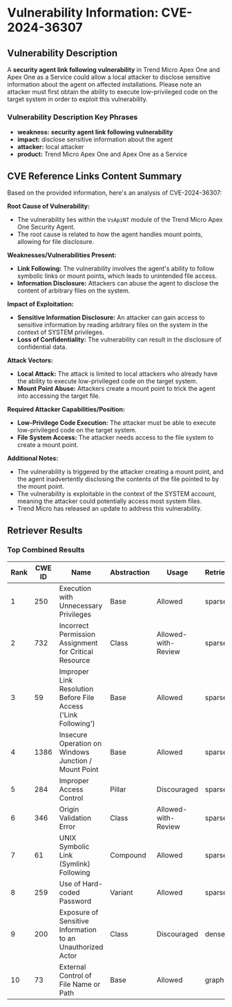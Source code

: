 # Vulnerability Information: CVE-2024-36307

## Vulnerability Description
A **security agent link following vulnerability** in Trend Micro Apex One and Apex One as a Service could allow a local attacker to disclose sensitive information about the agent on affected installations. Please note an attacker must first obtain the ability to execute low-privileged code on the target system in order to exploit this vulnerability.

### Vulnerability Description Key Phrases
- **weakness:** **security agent link following vulnerability**
- **impact:** disclose sensitive information about the agent
- **attacker:** local attacker
- **product:** Trend Micro Apex One and Apex One as a Service

## CVE Reference Links Content Summary
Based on the provided information, here's an analysis of CVE-2024-36307:

**Root Cause of Vulnerability:**

*   The vulnerability lies within the `VsApiNT` module of the Trend Micro Apex One Security Agent.
*   The root cause is related to how the agent handles mount points, allowing for file disclosure.

**Weaknesses/Vulnerabilities Present:**

*   **Link Following:** The vulnerability involves the agent's ability to follow symbolic links or mount points, which leads to unintended file access.
*   **Information Disclosure:** Attackers can abuse the agent to disclose the content of arbitrary files on the system.

**Impact of Exploitation:**

*   **Sensitive Information Disclosure:** An attacker can gain access to sensitive information by reading arbitrary files on the system in the context of SYSTEM privileges.
*   **Loss of Confidentiality:**  The vulnerability can result in the disclosure of confidential data.

**Attack Vectors:**

*   **Local Attack:** The attack is limited to local attackers who already have the ability to execute low-privileged code on the target system.
*   **Mount Point Abuse:** Attackers create a mount point to trick the agent into accessing the target file.

**Required Attacker Capabilities/Position:**

*   **Low-Privilege Code Execution:** The attacker must be able to execute low-privileged code on the target system.
*   **File System Access:** The attacker needs access to the file system to create a mount point.

**Additional Notes:**

*   The vulnerability is triggered by the attacker creating a mount point, and the agent inadvertently disclosing the contents of the file pointed to by the mount point.
*   The vulnerability is exploitable in the context of the SYSTEM account, meaning the attacker could potentially access most system files.
*   Trend Micro has released an update to address this vulnerability.

## Retriever Results

### Top Combined Results

| Rank | CWE ID | Name | Abstraction | Usage  | Retrievers | Individual Scores |
|------|--------|------|-------------|-------|------------|-------------------|
| 1 | 250 | Execution with Unnecessary Privileges | Base | Allowed | sparse | 0.445 |
| 2 | 732 | Incorrect Permission Assignment for Critical Resource | Class | Allowed-with-Review | sparse | 0.418 |
| 3 | 59 | Improper Link Resolution Before File Access ('Link Following') | Base | Allowed | sparse | 0.359 |
| 4 | 1386 | Insecure Operation on Windows Junction / Mount Point | Base | Allowed | sparse | 0.352 |
| 5 | 284 | Improper Access Control | Pillar | Discouraged | sparse | 0.339 |
| 6 | 346 | Origin Validation Error | Class | Allowed-with-Review | sparse | 0.331 |
| 7 | 61 | UNIX Symbolic Link (Symlink) Following | Compound | Allowed | sparse | 0.317 |
| 8 | 259 | Use of Hard-coded Password | Variant | Allowed | sparse | 0.313 |
| 9 | 200 | Exposure of Sensitive Information to an Unauthorized Actor | Class | Discouraged | dense | 0.545 |
| 10 | 73 | External Control of File Name or Path | Base | Allowed | graph | 0.002 |

